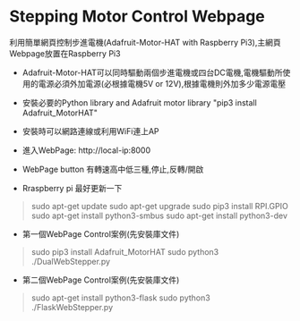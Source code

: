# Stepping Motor Control Webpage
利用簡單網頁控制步進電機(Adafruit-Motor-HAT with Raspberry Pi3),主網頁Webpage放置在Raspberry Pi3 
* Adafruit-Motor-HAT可以同時驅動兩個步進電機或四台DC電機,電機驅動所使用的電源必須外加電源(必根據電機5V or 12V),根據電機則外加多少電源電壓
* 安裝必要的Python library and Adafruit motor library "pip3 install Adafruit_MotorHAT"
* 安裝時可以網路連線或利用WiFi連上AP
* 進入WebPage: http://local-ip:8000
* WebPage button 有轉速高中低三種,停止,反轉/開啟

* Rraspberry pi 最好更新一下
>sudo apt-get update
>sudo apt-get upgrade
>sudo pip3 install RPI.GPIO
>sudo apt-get install python3-smbus
>sudo apt-get install python3-dev

* 第一個WebPage Control案例(先安裝庫文件) 
>sudo pip3 install Adafruit_MotorHAT
>sudo python3 ./DualWebStepper.py

* 第二個WebPage Control案例(先安裝庫文件) 
>sudo apt-get install python3-flask
>sudo python3 ./FlaskWebStepper.py
